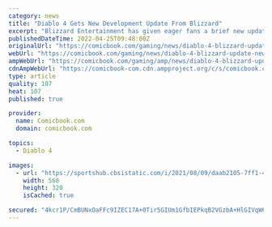 ```yaml
---
category: news
title: "Diablo 4 Gets New Development Update From Blizzard"
excerpt: "Blizzard Entertainment has given eager fans a brief new update on the current development of Diablo 4. Despite being announced all the way back in 2019, news on the latest game in the Diablo franchise ..."
publishedDateTime: 2022-04-25T09:48:00Z
originalUrl: "https://comicbook.com/gaming/news/diablo-4-blizzard-update-new/"
webUrl: "https://comicbook.com/gaming/news/diablo-4-blizzard-update-new/"
ampWebUrl: "https://comicbook.com/gaming/amp/news/diablo-4-blizzard-update-new/"
cdnAmpWebUrl: "https://comicbook-com.cdn.ampproject.org/c/s/comicbook.com/gaming/amp/news/diablo-4-blizzard-update-new/"
type: article
quality: 107
heat: 107
published: true

provider:
  name: Comicbook.com
  domain: comicbook.com

topics:
  - Diablo 4

images:
  - url: "https://sportshub.cbsistatic.com/i/2021/08/09/daab2105-7ff1-4b82-8514-9a1a2e860ff3/community-day-hed-1267359.jpg?width=568&height=320"
    width: 568
    height: 320
    isCached: true

secured: "4kcr1P/CmBUNxOaFFc9IZEC17A+0Tir5GIUm1GfbIEPkqB2VGzbA+HlGIVqW6rV76uZ2VZaWULeelStlrGvnIExEYcHEHZPevTqzkBFDyODu7dShBrT+BrKQvzi9lS29mPDhjVF5A6jPgCy3CBtPEyWOrQd/8Btc23SB4iScInIeJn0ruDI0aX1Ls7TbeayJYFHD3gal4YCjB2YM2gtMgpy6tbn7dWGnpo+0MLwfUOVc3G7gqLsIs7sy2j1IfDGpHW1KBQqky6rmWcEPPnQ/YOdinqHKH2VeXVRi2vGZuTFcch1sR+3lY5iXqo8G8pK7vSXqBHmNzaILnUi0uKClIvZL2Xa7VM0Nk6xjGho06fA=;bUxFwJGpg9NAfYcj1VDd1w=="
---
```


